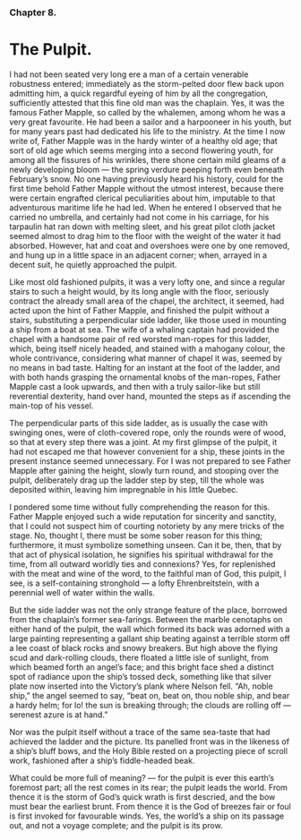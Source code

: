 ### Chapter 8.

# The Pulpit.

I had not been seated very long ere a man of a certain venerable robustness
entered; immediately as the storm-pelted door flew back upon admitting him, a
quick regardful eyeing of him by all the congregation, sufficiently attested
that this fine old man was the chaplain. Yes, it was the famous Father Mapple,
so called by the whalemen, among whom he was a very great favourite. He had
been a sailor and a harpooneer in his youth, but for many years past had
dedicated his life to the ministry. At the time I now write of, Father Mapple
was in the hardy winter of a healthy old age; that sort of old age which seems
merging into a second flowering youth, for among all the fissures of his
wrinkles, there shone certain mild gleams of a newly developing bloom — the
spring verdure peeping forth even beneath February’s snow. No one having
previously heard his history, could for the first time behold Father Mapple
without the utmost interest, because there were certain engrafted clerical
peculiarities about him, imputable to that adventurous maritime life he had
led. When he entered I observed that he carried no umbrella, and certainly had
not come in his carriage, for his tarpaulin hat ran down with melting sleet,
and his great pilot cloth jacket seemed almost to drag him to the floor with
the weight of the water it had absorbed. However, hat and coat and overshoes
were one by one removed, and hung up in a little space in an adjacent corner;
when, arrayed in a decent suit, he quietly approached the pulpit.

Like most old fashioned pulpits, it was a very lofty one, and since a regular
stairs to such a height would, by its long angle with the floor, seriously
contract the already small area of the chapel, the architect, it seemed, had
acted upon the hint of Father Mapple, and finished the pulpit without a stairs,
substituting a perpendicular side ladder, like those used in mounting a ship
from a boat at sea. The wife of a whaling captain had provided the chapel with
a handsome pair of red worsted man-ropes for this ladder, which, being itself
nicely headed, and stained with a mahogany colour, the whole contrivance,
considering what manner of chapel it was, seemed by no means in bad taste.
Halting for an instant at the foot of the ladder, and with both hands grasping
the ornamental knobs of the man-ropes, Father Mapple cast a look upwards, and
then with a truly sailor-like but still reverential dexterity, hand over hand,
mounted the steps as if ascending the main-top of his vessel.

The perpendicular parts of this side ladder, as is usually the case with
swinging ones, were of cloth-covered rope, only the rounds were of wood, so
that at every step there was a joint. At my first glimpse of the pulpit, it had
not escaped me that however convenient for a ship, these joints in the present
instance seemed unnecessary. For I was not prepared to see Father Mapple after
gaining the height, slowly turn round, and stooping over the pulpit,
deliberately drag up the ladder step by step, till the whole was deposited
within, leaving him impregnable in his little Quebec.

I pondered some time without fully comprehending the reason for this. Father
Mapple enjoyed such a wide reputation for sincerity and sanctity, that I could
not suspect him of courting notoriety by any mere tricks of the stage. No,
thought I, there must be some sober reason for this thing; furthermore, it must
symbolize something unseen. Can it be, then, that by that act of physical
isolation, he signifies his spiritual withdrawal for the time, from all outward
worldly ties and connexions? Yes, for replenished with the meat and wine of
the word, to the faithful man of God, this pulpit, I see, is a self-containing
stronghold — a lofty Ehrenbreitstein, with a perennial well of water within the
walls.

But the side ladder was not the only strange feature of the place, borrowed
from the chaplain’s former sea-farings. Between the marble cenotaphs on either
hand of the pulpit, the wall which formed its back was adorned with a large
painting representing a gallant ship beating against a terrible storm off a lee
coast of black rocks and snowy breakers. But high above the flying scud and
dark-rolling clouds, there floated a little isle of sunlight, from which beamed
forth an angel’s face; and this bright face shed a distinct spot of radiance
upon the ship’s tossed deck, something like that silver plate now inserted into
the Victory’s plank where Nelson fell. “Ah, noble ship,” the angel seemed to
say, “beat on, beat on, thou noble ship, and bear a hardy helm; for lo! the sun
is breaking through; the clouds are rolling off — serenest azure is at hand.”

Nor was the pulpit itself without a trace of the same sea-taste that had
achieved the ladder and the picture. Its panelled front was in the likeness of
a ship’s bluff bows, and the Holy Bible rested on a projecting piece of scroll
work, fashioned after a ship’s fiddle-headed beak.

What could be more full of meaning? — for the pulpit is ever this earth’s
foremost part; all the rest comes in its rear; the pulpit leads the world. From
thence it is the storm of God’s quick wrath is first descried, and the bow must
bear the earliest brunt. From thence it is the God of breezes fair or foul is
first invoked for favourable winds. Yes, the world’s a ship on its passage
out, and not a voyage complete; and the pulpit is its prow.
